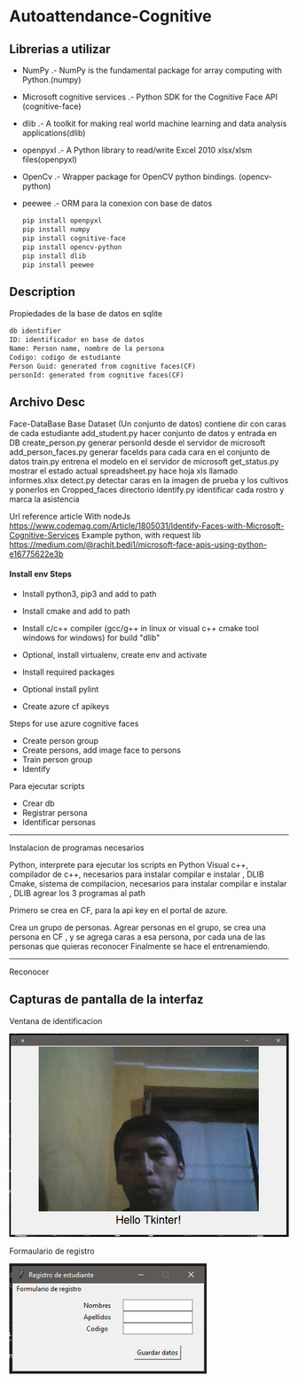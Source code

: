 # Autoattendance-Cognitive

## Librerias a utilizar
- NumPy .- NumPy is the fundamental package for array computing with Python.(numpy)
- Microsoft cognitive services .- Python SDK for the Cognitive Face API (cognitive-face)
- dlib .- A toolkit for making real world machine learning and data analysis applications(dlib)
- openpyxl .- A Python library to read/write Excel 2010 xlsx/xlsm files(openpyxl)
- OpenCv .- Wrapper package for OpenCV python bindings. (opencv-python)
- peewee .- ORM para la conexion con base de datos

      pip install openpyxl
      pip install numpy
      pip install cognitive-face
      pip install opencv-python
      pip install dlib
      pip install peewee


## Description
Propiedades de la base de datos en sqlite
    
    db identifier
    ID: identificador en base de datos
    Name: Person name, nombre de la persona
    Codigo: codigo de estudiante
    Person Guid: generated from cognitive faces(CF)
    personId: generated from cognitive faces(CF)




Archivo	Desc
--------------------------------------------------------------------------------
Face-DataBase	Base
Dataset	(Un conjunto de datos) contiene dir con caras de cada estudiante
add_student.py	hacer conjunto de datos y entrada en DB
create_person.py	generar personId desde el servidor de microsoft
add_person_faces.py	generar faceIds para cada cara en el conjunto de datos
train.py	entrena el modelo en el servidor de microsoft
get_status.py	mostrar el estado actual
spreadsheet.py	hace hoja xls llamado informes.xlsx
detect.py	detectar caras en la imagen de prueba y los cultivos y ponerlos en Cropped_faces directorio
identify.py	identificar cada rostro y marca la asistencia




Url reference article
With nodeJs
https://www.codemag.com/Article/1805031/Identify-Faces-with-Microsoft-Cognitive-Services
Example python, with request lib 
https://medium.com/@rachit.bedi1/microsoft-face-apis-using-python-e16775622e3b

#### Install env Steps
- Install python3, pip3 and add to path
- Install cmake and add to path
- Install c/c++ compiler (gcc/g++ in linux or visual c++ cmake tool windows for windows) for build "dlib"

- Optional, install virtualenv, create env and activate
- Install required packages
- Optional install pylint

- Create azure cf apikeys

Steps for use azure cognitive faces
- Create person group
- Create persons, add image face to persons
- Train person group
- Identify


Para  ejecutar scripts
- Crear db
- Registrar persona
- Identificar personas


---

Instalacion de programas necesarios


Python, interprete para ejecutar los scripts en Python
Visual c++, compilador de c++, necesarios para instalar compilar e instalar , DLIB
Cmake, sistema de compilacion, necesarios para instalar compilar e instalar , DLIB
agrear los 3 programas al path





Primero se crea en CF, para la api key en el portal de azure.


Crea un grupo de personas.
Agrear personas en el grupo, se crea una persona en CF , y se agrega caras a esa persona, por cada una de las personas que quieras reconocer 
Finalmente se hace el entrenamiendo.

---------------------------------------------------------------------

Reconocer


Capturas de pantalla de la interfaz
---

Ventana de identificacion

![Texto alternativo](Captura_webcam.PNG)

Formaulario de registro

![Texto alternativo](Captura-formulario.png)



